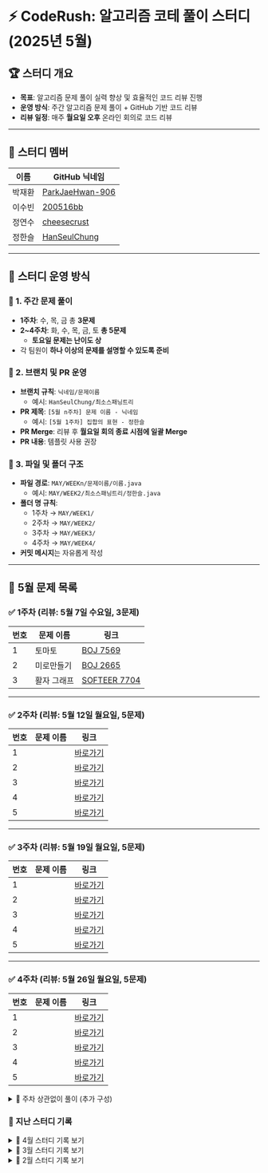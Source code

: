 # ⚡ CodeRush: 알고리즘 코테 풀이 스터디 (2025년 5월)

## 🏆 스터디 개요
- **목표**: 알고리즘 문제 풀이 실력 향상 및 효율적인 코드 리뷰 진행  
- **운영 방식**: 주간 알고리즘 문제 풀이 + GitHub 기반 코드 리뷰  
- **리뷰 일정**: 매주 **월요일 오후** 온라인 회의로 코드 리뷰  

---

## 👥 스터디 멤버
| 이름   | GitHub 닉네임 |
|--------|--------------|
| 박재환 | [ParkJaeHwan-906](https://github.com/ParkJaeHwan-906) |
| 이수빈 | [200516bb](https://github.com/200516bb) |
| 정연수 | [cheesecrust](https://github.com/cheesecrust) |
| 정한슬 | [HanSeulChung](https://github.com/HanSeulChung) |

---

## 🚀 스터디 운영 방식

### 📌 1. 주간 문제 풀이
- **1주차**: 수, 목, 금 총 **3문제**
- **2~4주차**: 화, 수, 목, 금, 토 **총 5문제**
  - **토요일 문제는 난이도 상**
- 각 팀원이 **하나 이상의 문제를 설명할 수 있도록 준비**

### 📌 2. 브랜치 및 PR 운영
- **브랜치 규칙**: `닉네임/문제이름`  
  - 예시: `HanSeulChung/최소스패닝트리`
- **PR 제목**: `[5월 n주차] 문제 이름 - 닉네임`  
  - 예시: `[5월 1주차] 집합의 표현 - 정한슬`
- **PR Merge**: 리뷰 후 **월요일 회의 종료 시점에 일괄 Merge**
- **PR 내용**: 템플릿 사용 권장

### 📌 3. 파일 및 폴더 구조
- **파일 경로**: `MAY/WEEKn/문제이름/이름.java`
  - 예시: `MAY/WEEK2/최소스패닝트리/정한슬.java`
- **폴더 명 규칙**:
  - 1주차 → `MAY/WEEK1/`
  - 2주차 → `MAY/WEEK2/`
  - 3주차 → `MAY/WEEK3/`
  - 4주차 → `MAY/WEEK4/`
- **커밋 메시지**는 자유롭게 작성

---

## 📅 5월 문제 목록

### ✅ 1주차 (리뷰: 5월 7일 수요일, 3문제)

| 번호 | 문제 이름 | 링크 |
|------|-----------|------|
| 1 | 토마토 | [BOJ 7569](https://www.acmicpc.net/problem/7569) |
| 2 | 미로만들기 | [BOJ 2665](https://www.acmicpc.net/problem/2665) |
| 3 | 활자 그래프  | [SOFTEER 7704](https://softeer.ai/practice/7704) |

---

### ✅ 2주차 (리뷰: 5월 12일 월요일, 5문제)

| 번호 | 문제 이름 | 링크 |
|------|-----------|------|
| 1 |  | [바로가기](./MAY/WEEK2/) |
| 2 |  | [바로가기](./MAY/WEEK2/) |
| 3 |  | [바로가기](./MAY/WEEK2/) |
| 4 |  | [바로가기](./MAY/WEEK2/) |
| 5 |  | [바로가기](./MAY/WEEK2/) |

---

### ✅ 3주차 (리뷰: 5월 19일 월요일, 5문제)

| 번호 | 문제 이름 | 링크 |
|------|-----------|------|
| 1 |  | [바로가기](./MAY/WEEK3/) |
| 2 |  | [바로가기](./MAY/WEEK3/) |
| 3 |  | [바로가기](./MAY/WEEK3/) |
| 4 |  | [바로가기](./MAY/WEEK3/) |
| 5 |  | [바로가기](./MAY/WEEK3/) |

---

### ✅ 4주차 (리뷰: 5월 26일 월요일, 5문제)

| 번호 | 문제 이름 | 링크 |
|------|-----------|------|
| 1 |  | [바로가기](./MAY/WEEK4/) |
| 2 |  | [바로가기](./MAY/WEEK4/) |
| 3 |  | [바로가기](./MAY/WEEK4/) |
| 4 |  | [바로가기](./MAY/WEEK4/) |
| 5 |  | [바로가기](./MAY/WEEK4/) |



<details>
<summary>🔽 주차 상관없이 풀이 (추가 구성)</summary>
  
### 주차 상관없이 풀이 (추가 구성)
for 연수, 재환
| 문제 이름 | 문제 링크 |
|-----------|-----------|
| 친구 네트워크 | [BOJ 4195](https://www.acmicpc.net/problem/4195) |
| 사이클 게임 | [BOJ 20040](https://www.acmicpc.net/problem/20040) |
| 행성 터널 | [BOJ 2887](https://www.acmicpc.net/problem/2887) |
| 별자리 만들기 | [BOJ 4386](https://www.acmicpc.net/problem/4386) |
| 우주신과의 교감 | [BOJ 1774](https://www.acmicpc.net/problem/1774) |
| 타임머신 | [BOJ 11657](https://www.acmicpc.net/problem/11657) |
| 웜홀 | [BOJ 1865](https://www.acmicpc.net/problem/1865) |
| 운동 | [BOJ 1956](https://www.acmicpc.net/problem/1956) |
| 가장 긴 증가하는 부분 수열 2 | [BOJ 12015](https://www.acmicpc.net/problem/12015) |
| 가장 긴 증가하는 부분 수열 3 | [BOJ 12738](https://www.acmicpc.net/problem/12738) |
| 가장 긴 증가하는 부분 수열 4 | [BOJ 14002](https://www.acmicpc.net/problem/14002) |
| 전화번호 목록 | [BOJ 5052](https://www.acmicpc.net/problem/5052) |
| 개미굴 | [BOJ 14725](https://www.acmicpc.net/problem/14725) |
</details>

### 📅 지난 스터디 기록
<details>
<summary>🔽 4월 스터디 기록 보기</summary>
  ### ✅ 4월 1주차 (4/2~4/4) — 리뷰: 4/7(월)

| 날짜 | 문제 이름 | 문제 링크 |
|------|-----------|-----------|
| 4/2 (수) | 집합의 표현 | [BOJ 1717](https://www.acmicpc.net/problem/1717) |
| 4/3 (목) | 1로 만들기 | [BOJ 1463](https://www.acmicpc.net/problem/1463) |
| 4/4 (금) | 가장 긴 증가하는 부분 수열 | [BOJ 11053](https://www.acmicpc.net/problem/11053) |

---

### ✅ 4월 2주차 (4/8~4/13) — 리뷰: 4/14(월)

| 날짜 | 문제 이름 | 문제 링크 |
|------|-----------|-----------|
| 4/8 (화) | 최소 스패닝 트리 | [BOJ 1197](https://www.acmicpc.net/problem/1197) |
| 4/9 (수) | 접두사 찾기 | [BOJ 14426](https://www.acmicpc.net/problem/14426) |
| 4/10 (목) | 최단경로 | [BOJ 1753](https://www.acmicpc.net/problem/1753) |
| 4/11 (금) | 평범한 배낭 | [BOJ 12865](https://www.acmicpc.net/problem/12865) |
| 4/12 (토) | 최소비용 구하기 2 | [BOJ 11779](https://www.acmicpc.net/problem/11779) |

---

### ✅ 4월 3주차 (4/15~4/20) — 리뷰: 4/21(월)

| 날짜 | 문제 이름 | 문제 링크 |
|------|-----------|-----------|
| 4/15 (화) | 여행 가자 | [BOJ 1976](https://www.acmicpc.net/problem/1976) |
| 4/16 (수) | 네트워크 연결 | [BOJ 1922](https://www.acmicpc.net/problem/1922) |
| 4/17 (목) | 플로이드 | [BOJ 11404](https://www.acmicpc.net/problem/11404) |
| 4/18 (금) | 가장 긴 바이토닉 부분 수열 | [BOJ 11054](https://www.acmicpc.net/problem/11054) |
| 4/19 (토) | 우수 마을 | [BOJ 1949](https://www.acmicpc.net/problem/1949) |

---

### ✅ 4월 4주차 (4/22~4/27) — 리뷰: 4/28(월)

| 날짜 | 문제 이름 | 문제 링크 |
|------|-----------|-----------|
| 4/22 (화) | 가사 검색 | [프로그래머스](https://school.programmers.co.kr/learn/courses/30/lessons/60060) |
| 4/23 (수) | 점프 | [BOJ 1890](https://www.acmicpc.net/problem/1890) |
| 4/24 (목) | 동전 1 | [BOJ 2293](https://www.acmicpc.net/problem/2293) |
| 4/25 (금) | 특정한 최단 경로 | [BOJ 1504](https://www.acmicpc.net/problem/1504) |
| 4/26 (토) | 삼각형으로 자르기 | [BOJ 1198](https://www.acmicpc.net/problem/1198) |

</details>

<details>
<summary>🔽 3월 스터디 기록 보기</summary>
  
## 3월 1주차 (3월 3일 ~ 3월 6일)
- **3월 1주차는 아래 2문제 중 1문제만 풀어도 되고, 둘 다 풀어도 무방합니다.**  
- 본인 상황에 맞춰 자유롭게 선택하세요!

| 날짜       | 문제 이름       | 문제 링크 |
|------------|--------------|-----------|
| 3월 6일 (목) | 안전 영역 | [문제 링크](https://www.acmicpc.net/problem/2468) |
| 3월 6일 (목) | 곡선 자르기 | [문제 링크](https://www.acmicpc.net/problem/14865) |

---

## 3월 2주차 (3월 7일 ~ 3월 13일)  
📢 **목요일(3월 13일)에 코드 리뷰 진행**  

| 날짜       | 문제 이름                        | 문제 링크 |
|------------|----------------------------------|-----------|
| 3월 7일 (금)  | 정수 삼각형 | [문제 링크](https://school.programmers.co.kr/learn/courses/30/lessons/43105) |
| 3월 9일 (일)  | 땅따먹기 | [문제 링크](https://school.programmers.co.kr/learn/courses/30/lessons/12913) |
| 3월 10일 (월) | 석유 시추 | [문제 링크](https://school.programmers.co.kr/learn/courses/30/lessons/250136) |
| 3월 11일 (화) | 서버 증설 횟수 | [문제 링크](https://school.programmers.co.kr/learn/courses/30/lessons/389479) |
| 3월 12일 (수) | 캐시 | [문제 링크](https://school.programmers.co.kr/learn/courses/30/lessons/17680) |

---

## 3월 3주차 (3월 14일 ~ 3월 20일)  
📢 **목요일(3월 20일)에 코드 리뷰 진행**  

| 날짜       | 문제 이름                        | 문제 링크 |
|------------|----------------------------------|-----------|
| 3월 14일 (금) | 홀짝트리             | [문제 링크](https://school.programmers.co.kr/learn/courses/30/lessons/388354) |
| 3월 16일 (일) | 지게차와 크레인       | [문제 링크](https://school.programmers.co.kr/learn/courses/30/lessons/388353) |
| 3월 17일 (월) | 비밀 코드 해독       | [문제 링크](https://school.programmers.co.kr/learn/courses/30/lessons/388352) |
| 3월 18일 (화) | 봉인된 주문          | [문제 링크](https://school.programmers.co.kr/learn/courses/30/lessons/389481) |
| 3월 19일 (수) | 완전범죄             | [문제 링크](https://school.programmers.co.kr/learn/courses/30/lessons/389480) |

---

## 3월 4주차 (3월 21일 ~ 3월 27일)  
📢 **목요일(3월 27일)에 코드 리뷰 진행**  

| 날짜       | 문제 이름                        | 문제 링크 |
|------------|----------------------------------|-----------|
| 3월 21일 (금)  | 기지국             | [문제 링크](https://school.programmers.co.kr/learn/courses/30/lessons/12979) |
| 3월 23일 (일)  | 경주로 건설              | [문제 링크](https://school.programmers.co.kr/learn/courses/30/lessons/67259) |
| 3월 24일 (월)  | 로봇 조종하기     | [문제 링크](https://www.acmicpc.net/problem/2169) |
| 3월 25일 (화)  | 자물쇠와 열쇠   | [문제 링크](https://school.programmers.co.kr/learn/courses/30/lessons/60059) |
| 3월 26일 (수)  |  퍼즐 조각 채우기   | [문제 링크](https://school.programmers.co.kr/learn/courses/30/lessons/84021) |

  
</details>

<details>
<summary>🔽 2월 스터디 기록 보기</summary>

## 2월 1주차 (2월 3일 ~ 2월 9일)
| 날짜       | 문제 이름                        | 문제 링크 |
|------------|----------------------------------|-----------|
| 2월 3일 (월) | 비밀메뉴 2                       | [문제 링크](https://softeer.ai/practice/6259) |
| 2월 4일 (화) | 업무 처리                        | [문제 링크](https://softeer.ai/practice/6251) |
| 2월 5일 (수) | 교차로                          | [문제 링크](https://softeer.ai/practice/6256) |
| 2월 6일 (목) | 통근버스 출발 순서 검증하기       | [문제 링크](https://softeer.ai/practice/6257) |
| 2월 7일 (금) | 좌석 관리                        | [문제 링크](https://softeer.ai/practice/6267) |
| 2월 9일 (일) | 자동차 테스트                    | [문제 링크](https://softeer.ai/practice/6247) |

## 2월 2주차 (2월 10일 ~ 2월 16일)
| 날짜         | 문제 이름                        | 문제 링크 |
|--------------|----------------------------------|-----------|
| 2월 10일 (월) | 효도 음식                        | [문제 링크](https://softeer.ai/practice/7367) |
| 2월 11일 (화) | 징검다리                         | [문제 링크](https://softeer.ai/practice/6293) |
| 2월 12일 (수) | 나무 섭지                        | [문제 링크](https://softeer.ai/practice/7726) |
| 2월 13일 (목) | 함께하는 효도                    | [문제 링크](https://softeer.ai/practice/7727) |
| 2월 14일 (금) | 나무 수확                        | [문제 링크](https://softeer.ai/practice/7369) |
| 2월 16일 (일) | 슈퍼컴퓨터 클러스터              | [문제 링크](https://softeer.ai/practice/6252) |

## 2월 3주차 (2월 17일 ~ 2월 23일)
| 날짜         | 문제 이름                        | 문제 링크 |
|--------------|----------------------------------|-----------|
| 2월 17일 (월) | 거리합 구하기                     | [문제 링크](https://softeer.ai/practice/6258) |
| 2월 18일 (화) | 로드 밸런서 트래픽 예측           | [문제 링크](https://softeer.ai/practice/6263) |
| 2월 19일 (수) | SWEA 1954 달팽이 숫자            | [문제 링크](https://swexpertacademy.com/main/code/problem/problemList.do) |
| 2월 20일 (목) | Phi Squared                     | [문제 링크](https://softeer.ai/practice/7697) |
| 2월 21일 (금) | 출퇴근길                        | [문제 링크](https://softeer.ai/practice/6248) |
| 2월 23일 (일) | SWEA 22979 문자열 옮기기         | [문제 링크](https://swexpertacademy.com/main/code/problem/problemList.do) |
## 2월 4주차 (2월 24일 ~ 3월 1일)
| 날짜         | 문제 이름                        | 문제 링크 |
|--------------|----------------------------------|-----------|
| 2월 24일 (월) | 사물인식 최소 면적 산출 프로그램 | [문제 링크](https://softeer.ai/practice/6277) |
| 2월 25일 (화) | 마이크로서버                    | [문제 링크](https://softeer.ai/practice/6264) |
| 2월 26일 (수)  | 차세대 지능형 교통시스템         | [문제 링크](https://softeer.ai/practice/6274) |
| 2월 27일 (목) | SWEA 1230 암호문3               | [문제 링크](https://swexpertacademy.com/main/code/problem/problemList.do) |
| 2월 28일 (금) |                                |                                           |
| 3월 1일 (토) |                                |                                           |
</details>

